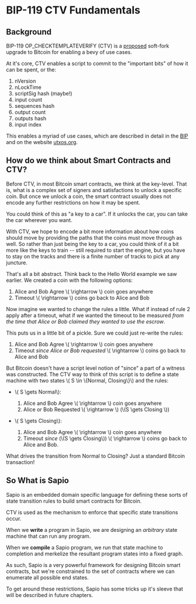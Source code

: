 # BIP-119 CTV Fundamentals

## Background
BIP-119 OP_CHECKTEMPLATEVERIFY (CTV) is a
[proposed](https://github.com/bitcoin/bips/blob/master/bip-0119.mediawiki)
soft-fork upgrade to Bitcoin for enabling a bevy of use cases.


At it's core, CTV enables a script to commit to the "important bits" of how it can be spent, or the:

1.    nVersion
1.    nLockTime
1.    scriptSig hash (maybe!)
1.    input count
1.    sequences hash
1.    output count
1.    outputs hash
1.    input index

This enables a myriad of use cases, which are described in detail in the
[BIP](https://github.com/bitcoin/bips/blob/master/bip-0119.mediawiki) and on
the website [utxos.org](https://utxos.org).

## How do we think about Smart Contracts and CTV?

Before CTV, in most Bitcoin smart contracts, we think at the key-level. That
is, what is a complex set of signers and satisfactions to unlock a specific
coin. But once we unlock a coin, the smart contract usually does not encode
any further restrictions on how it may be spent.

You could think of this as "a key to a car". If it unlocks the car, you can
take the car wherever you want.

With CTV, we hope to encode a bit more information about how coins should
move by providing the paths that the coins must move through as well. So
rather than just being the key to a car, you could think of it a bit more
like the keys to train -- still required to start the engine, but you have to
stay on the tracks and there is a finite number of tracks to pick at any
juncture.

That's all a bit abstract. Think back to the Hello World example we saw earlier. We
created a coin with the following options:

1. Alice and Bob Agree \\( \rightarrow \\) coin goes anywhere
1. Timeout \\( \rightarrow \\) coins go back to Alice and Bob

Now imagine we wanted to change the rules a little. What if instead of rule 2
apply after a timeout, what if we wanted the timeout to be measured _from the
time that Alice or Bob claimed they wanted to use the escrow_.

This puts us in a little bit of a pickle. Sure we could just re-write the rules:

1. Alice and Bob Agree \\( \rightarrow \\) coin goes anywhere
1. Timeout _since Alice or Bob requested_ \\( \rightarrow \\) coins go back to Alice and Bob

But Bitcoin doesn't have a script level notion of "since" a part of a witness was constructed. The CTV way to think of this script is to define a state machine with two states \\( S \in \\{Normal, Closing\\}\\) and the rules:

- \\( S \gets Normal\\):
    1. Alice and Bob Agree \\( \rightarrow \\) coin goes anywhere
    1. Alice or Bob Requested \\( \rightarrow \\) (\\(S \gets Closing \\))

- \\( S \gets Closing\\):
    1. Alice and Bob Agree \\( \rightarrow \\) coin goes anywhere
    1. Timeout _since_ (\\(S \gets Closing\\)) \\( \rightarrow \\) coins go back to Alice and Bob.

What drives the transition from Normal to Closing? Just a standard Bitcoin transaction!

## So What is Sapio

Sapio is an embedded domain specific language for defining these sorts of
state transition rules to build smart contracts for Bitcoin.

CTV is used as the mechanism to enforce that specific state transitions occur.

When we **write** a program in Sapio, we are designing an *arbitrary* state
machine that can run any program.

When we **compile** a Sapio program, we run that state machine to completion and merkelize the resultant program states into a fixed graph.

As such, Sapio is a very powerful framework for designing Bitcoin smart contracts, but we're constrained to the set of contracts where we can enumerate all possible end states.

To get around these restrictions, Sapio has some tricks up it's sleeve that
will be described in future chapters.
